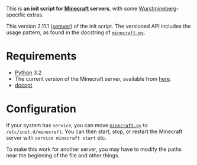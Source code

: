 This is **an init script for [Minecraft][] servers**, with some [Wurstmineberg][]-specific extras.

This version 2.11.1 ([semver](http://semver.org/)) of the init script. The versioned API includes the usage pattern, as found in the docstring of [`minecraft.py`](minecraft.py).

Requirements
============

* [Python][] 3.2
* The current version of the Minecraft server, available from [here](MinecraftDownload).
* [docopt][Docopt]

Configuration
=============

If your system has `service`, you can move [`minecraft.py`](minecraft.py) to `/etc/init.d/minecraft`. You can then start, stop, or restart the Minecraft server with `service minecraft start` etc.

To make this work for another server, you may have to modify the paths near the beginning of the file and other things.

[Docopt]: http://github.com/gocopt/docopt (Github: docopt: docopt)
[Minecraft]: http://minecraft.net/ (Minecraft)
[MinecraftDownload]: https://minecraft.net/download (Minecraft: Download)
[Python]: http://python.org/ (Python)
[Wurstmineberg]: http://wurstmineberg.de/ (Wurstmineberg)
